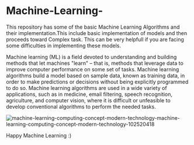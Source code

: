 # Machine-Learning-
This repository has some of the basic Machine Learning Algorithms and their implementation.This include basic implementation of models and then proceeds 
toward Complex task. This can be very helpfull if you are facing some difficulties in implementing these models.

Machine learning (ML) is a field devoted to understanding and building methods that let machines "learn" – that is, methods that leverage data to improve computer performance on some set of tasks.
Machine learning algorithms build a model based on sample data, known as training data, in order to make predictions or decisions without being explicitly programmed to do so. Machine learning algorithms are used in a wide variety of applications, such as in medicine, email
filtering, speech recognition, agriculture, and computer vision, where it is difficult or unfeasible to develop conventional algorithms to perform the needed tasks.


![machine-learning-computing-concept-modern-technology-machine-learning-computing-concept-modern-technology-102520418](https://github.com/Zunira-Sajjad/Machine-Learning-/assets/130488633/0cfc2c4b-f95e-4321-9b94-370b2c14be55)

Happy Machine Learning :)

